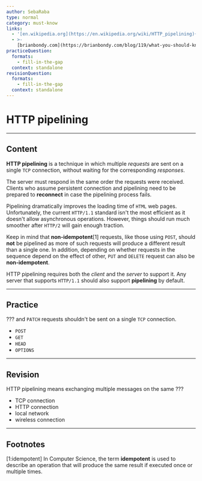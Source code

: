 ```yaml
---
author: SebaRaba
type: normal
category: must-know
links:
  - '[en.wikipedia.org](https://en.wikipedia.org/wiki/HTTP_pipelining){website}'
  - >-
    [brianbondy.com](https://brianbondy.com/blog/119/what-you-should-know-about-http-pipelining){website}
practiceQuestion:
  formats:
    - fill-in-the-gap
  context: standalone
revisionQuestion:
  formats:
    - fill-in-the-gap
  context: standalone
---
```


# HTTP pipelining


---

## Content

**HTTP pipelining** is a technique in which multiple *requests* are sent on a single `TCP` connection, without waiting for the corresponding *responses*.

The server must respond in the same order the requests were received. Clients who assume persistent connection and pipelining need to be prepared to **reconnect** in case the pipelining process fails.

Pipelining dramatically improves the loading time of `HTML` web pages. Unfortunately, the current `HTTP/1.1` standard isn't the most efficient as it doesn't allow asynchronous operations. However, things should run much smoother after `HTTP/2` will gain enough traction.

Keep in mind that **non-idempotent**[1] requests, like those using `POST`, should **not** be pipelined as more of such requests will produce a different result than a single one. In addition, depending on whether requests in the sequence depend on the effect of other, `PUT` and `DELETE` request can also be **non-idempotent**.

HTTP pipelining requires both the *client* and the *server* to support it. Any server that supports `HTTP/1.1` should also support **pipelining** by default.


---

## Practice

??? and `PATCH` requests shouldn't be sent on a single `TCP` connection.

- `POST`
- `GET`
- `HEAD`
- `OPTIONS`


---

## Revision

HTTP pipelining means exchanging multiple messages on the same ???

- TCP connection
- HTTP connection
- local network
- wireless connection


---

## Footnotes

[1:idempotent]
In Computer Science, the term **idempotent** is used to describe an operation that will produce the same result if executed once or multiple times.
